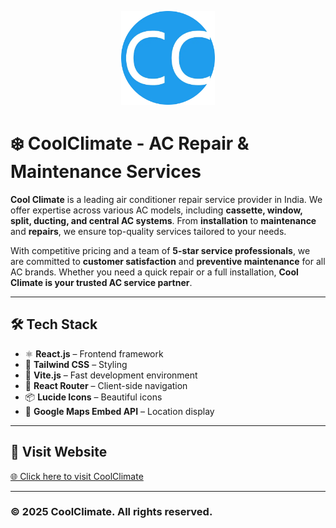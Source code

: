 <p align="center">
  <img src="src/assets/logo.webp" alt="CoolClimate Logo" width="150">
</p>

# ❄️ CoolClimate - AC Repair & Maintenance Services

**Cool Climate** is a leading air conditioner repair service provider in India. We offer expertise across various AC models, including **cassette, window, split, ducting, and central AC systems**. From **installation** to **maintenance** and **repairs**, we ensure top-quality services tailored to your needs. 

With competitive pricing and a team of **5-star service professionals**, we are committed to **customer satisfaction** and **preventive maintenance** for all AC brands. Whether you need a quick repair or a full installation, **Cool Climate is your trusted AC service partner**.  

---

## 🛠️ Tech Stack

- ⚛ **React.js** – Frontend framework  
- 🎨 **Tailwind CSS** – Styling  
- 🚀 **Vite.js** – Fast development environment  
- 🔗 **React Router** – Client-side navigation  
- 📦 **Lucide Icons** – Beautiful icons  
- 📍 **Google Maps Embed API** – Location display  

---

## 🔗 Visit Website

[🌐 Click here to visit CoolClimate](https://coolclimate.vercel.app/)  

---

### © 2025 CoolClimate. All rights reserved.
